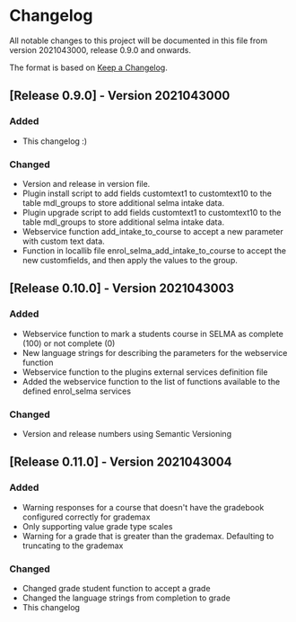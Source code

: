# Changelog
All notable changes to this project will be documented in this file from version 2021043000, release 0.9.0 and onwards.

The format is based on [Keep a Changelog](https://keepachangelog.com/en/1.0.0).

## [Release 0.9.0] - Version 2021043000
### Added
- This changelog :)

### Changed
- Version and release in version file.
- Plugin install script to add fields customtext1 to customtext10 to the table mdl_groups to store additional selma intake data.
- Plugin upgrade script to add fields customtext1 to customtext10 to the table mdl_groups to store additional selma intake data.
- Webservice function add_intake_to_course to accept a new parameter with custom text data.
- Function in locallib file enrol_selma_add_intake_to_course to accept the new customfields, and then apply the values to the group.

## [Release 0.10.0] - Version 2021043003
### Added
- Webservice function to mark a students course in SELMA as complete (100) or not complete (0)
- New language strings for describing the parameters for the webservice function
- Webservice function to the plugins external services definition file
- Added the webservice function to the list of functions available to the defined enrol_selma services

### Changed
- Version and release numbers using Semantic Versioning

## [Release 0.11.0] - Version 2021043004
### Added
- Warning responses for a course that doesn't have the gradebook configured correctly for grademax
- Only supporting value grade type scales
- Warning for a grade that is greater than the grademax. Defaulting to truncating to the grademax

### Changed
- Changed grade student function to accept a grade
- Changed the language strings from completion to grade
- This changelog